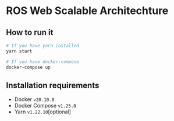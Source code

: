 # ROS Web Scalable Architechture

## How to run it
```bash
# If you have yarn installed
yarn start

# If you have docker-compose
docker-compose up
```

## Installation requirements
- Docker `v20.10.8`
- Docker Compose `v1.25.0`
- Yarn `v1.22.10`[optional]